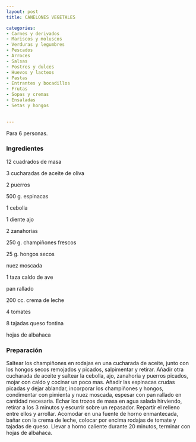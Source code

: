 ```yaml
---
layout: post
title: CANELONES VEGETALES

categories:
- Carnes y derivados
- Mariscos y moluscos
- Verduras y legumbres
- Pescados
- Arroces
- Salsas
- Postres y dulces
- Huevos y lacteos
- Pastas
- Entrantes y bocadillos
- Frutas
- Sopas y cremas
- Ensaladas
- Setas y hongos
 

---
```


Para 6 personas.

<h3>Ingredientes</h3>

12 cuadrados de masa

3 cucharadas de aceite de oliva

2 puerros

500 g. espinacas

1 cebolla

1 diente ajo

2 zanahorias

250 g. champiñones frescos

25 g. hongos secos

nuez moscada

1 taza caldo de ave

pan rallado

200 cc. crema de leche

4 tomates

8 tajadas queso fontina

hojas de albahaca

<h3>Preparación</h3>

Saltear los champiñones en rodajas en una cucharada de aceite, junto con los hongos secos remojados y picados, salpimentar y retirar. Añadir otra cucharada de aceite y saltear la cebolla, ajo, zanahoria y puerros picados, mojar con caldo y cocinar un poco mas. Añadir las espinacas crudas picadas y dejar ablandar, incorporar los champiñones y hongos, condimentar con pimienta y nuez moscada, espesar con pan rallado en cantidad necesaria. Echar los trozos de masa en agua salada hirviendo, retirar a los 3 minutos y escurrir sobre un repasador. Repartir el relleno entre ellos y arrollar. Acomodar en una fuente de horno enmantecada, bañar con la crema de leche, colocar por encima rodajas de tomate y tajadas de queso. Llevar a horno caliente durante 20 minutos, terminar con hojas de albahaca.

